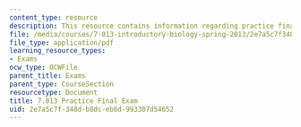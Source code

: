 ```yaml
---
content_type: resource
description: This resource contains information regarding practice final exam.
file: /media/courses/7-013-introductory-biology-spring-2013/2e7a5c7f348db8dceb6d993307d54652_MIT7_013S13_Final_SP09Q.pdf
file_type: application/pdf
learning_resource_types:
- Exams
ocw_type: OCWFile
parent_title: Exams
parent_type: CourseSection
resourcetype: Document
title: 7.013 Practice Final Exam
uid: 2e7a5c7f-348d-b8dc-eb6d-993307d54652
---
```


